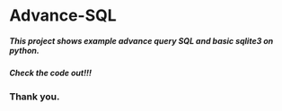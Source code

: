 # Advance-SQL

##### This project shows example advance query SQL and basic sqlite3 on python.

##### Check the code out!!!

### Thank you.
